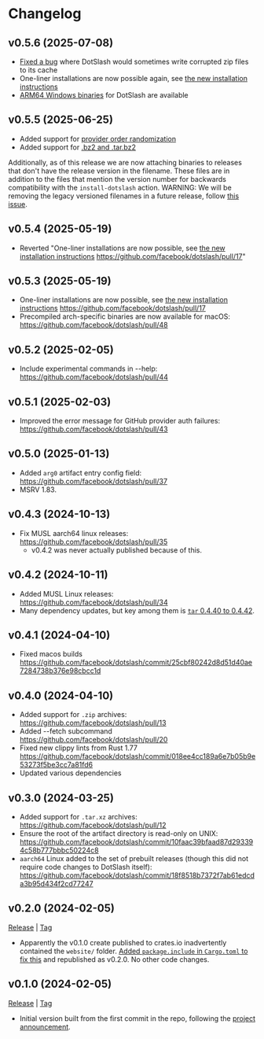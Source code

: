 # Changelog

## v0.5.6 (2025-07-08)

- [Fixed a bug](https://github.com/facebook/dotslash/pull/75) where DotSlash
  would sometimes write corrupted zip files to its cache
- One-liner installations are now possible again, see
  [the new installation instructions](https://dotslash-cli.com/docs/installation/#prebuilt-binaries)
- [ARM64 Windows binaries](https://github.com/facebook/dotslash/pull/76) for
  DotSlash are available

## v0.5.5 (2025-06-25)

- Added support for
  [provider order randomization](https://github.com/facebook/dotslash/pull/49)
- Added support for
  [.bz2 and .tar.bz2](https://github.com/facebook/dotslash/pull/53)

Additionally, as of this release we are now attaching binaries to releases that
don't have the release version in the filename. These files are in addition to
the files that mention the version number for backwards compatibility with the
`install-dotslash` action. WARNING: We will be removing the legacy versioned
filenames in a future release, follow
[this issue](https://github.com/facebook/dotslash/issues/68).

## v0.5.4 (2025-05-19)

- Reverted "One-liner installations are now possible, see
  [the new installation instructions](https://dotslash-cli.com/docs/installation/#prebuilt-binaries)
  <https://github.com/facebook/dotslash/pull/17>"

## v0.5.3 (2025-05-19)

- One-liner installations are now possible, see
  [the new installation instructions](https://dotslash-cli.com/docs/installation/#prebuilt-binaries)
  <https://github.com/facebook/dotslash/pull/17>
- Precompiled arch-specific binaries are now available for macOS:
  <https://github.com/facebook/dotslash/pull/48>

## v0.5.2 (2025-02-05)

- Include experimental commands in --help:
  <https://github.com/facebook/dotslash/pull/44>

## v0.5.1 (2025-02-03)

- Improved the error message for GitHub provider auth failures:
  <https://github.com/facebook/dotslash/pull/43>

## v0.5.0 (2025-01-13)

- Added `arg0` artifact entry config field:
  <https://github.com/facebook/dotslash/pull/37>
- MSRV 1.83.

## v0.4.3 (2024-10-13)

- Fix MUSL aarch64 linux releases:
  <https://github.com/facebook/dotslash/pull/35>
  - v0.4.2 was never actually published because of this.

## v0.4.2 (2024-10-11)

- Added MUSL Linux releases: <https://github.com/facebook/dotslash/pull/34>
- Many dependency updates, but key among them is
  [`tar` 0.4.40 to 0.4.42](https://github.com/facebook/dotslash/commit/4ee240e788eaaa7ddad15a835819fb624d1f11f6).

## v0.4.1 (2024-04-10)

- Fixed macos builds
  <https://github.com/facebook/dotslash/commit/25cbf80242d8d51d40ae7284738b376e98cbcc1d>

## v0.4.0 (2024-04-10)

- Added support for `.zip` archives:
  <https://github.com/facebook/dotslash/pull/13>
- Added --fetch subcommand <https://github.com/facebook/dotslash/pull/20>
- Fixed new clippy lints from Rust 1.77
  <https://github.com/facebook/dotslash/commit/018ee4cc189a6e7b05b9e53273f5be3cc7a81fd6>
- Updated various dependencies

## v0.3.0 (2024-03-25)

- Added support for `.tar.xz` archives:
  <https://github.com/facebook/dotslash/pull/12>
- Ensure the root of the artifact directory is read-only on UNIX:
  <https://github.com/facebook/dotslash/commit/10faac39bfaad87d293394c58b777bbbc50224c8>
- `aarch64` Linux added to the set of prebuilt releases (though this did not
  require code changes to DotSlash itself):
  <https://github.com/facebook/dotslash/commit/18f8518b7372f7ab61edcda3b95d434f2cd77247>

## v0.2.0 (2024-02-05)

[Release](https://github.com/facebook/dotslash/releases/tag/v0.2.0) |
[Tag](https://github.com/facebook/dotslash/tree/v0.2.0)

- Apparently the v0.1.0 create published to crates.io inadvertently contained
  the `website/` folder.
  [Added `package.include` in `Cargo.toml` to fix this](https://github.com/facebook/dotslash/commit/10faac39bfaad87d293394c58b777bbbc50224c8)
  and republished as v0.2.0. No other code changes.

## v0.1.0 (2024-02-05)

[Release](https://github.com/facebook/dotslash/releases/tag/v0.1.0) |
[Tag](https://github.com/facebook/dotslash/tree/v0.1.0)

- Initial version built from the first commit in the repo, following the
  [project announcement](https://engineering.fb.com/2024/02/06/developer-tools/dotslash-simplified-executable-deployment/).
